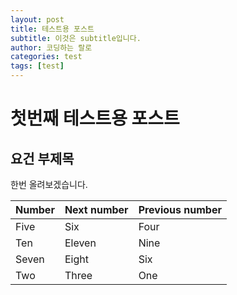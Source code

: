```yaml
---
layout: post
title: 테스트용 포스트
subtitle: 이것은 subtitle입니다.
author: 코딩하는 랄로
categories: test
tags: [test]
---
```


# 첫번째 테스트용 포스트
## 요건 부제목

한번 올려보겠습니다.

| Number | Next number | Previous number |
| :------ |:--- | :--- |
| Five | Six | Four |
| Ten | Eleven | Nine |
| Seven | Eight | Six |
| Two | Three | One |